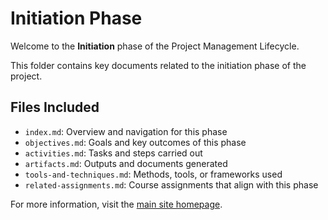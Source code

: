 # Initiation Phase

Welcome to the **Initiation** phase of the Project Management Lifecycle.

This folder contains key documents related to the initiation phase of the project.

## Files Included

- `index.md`: Overview and navigation for this phase
- `objectives.md`: Goals and key outcomes of this phase
- `activities.md`: Tasks and steps carried out
- `artifacts.md`: Outputs and documents generated
- `tools-and-techniques.md`: Methods, tools, or frameworks used
- `related-assignments.md`: Course assignments that align with this phase

For more information, visit the [main site homepage](d3-workspace/d33-workflow/index.md).
